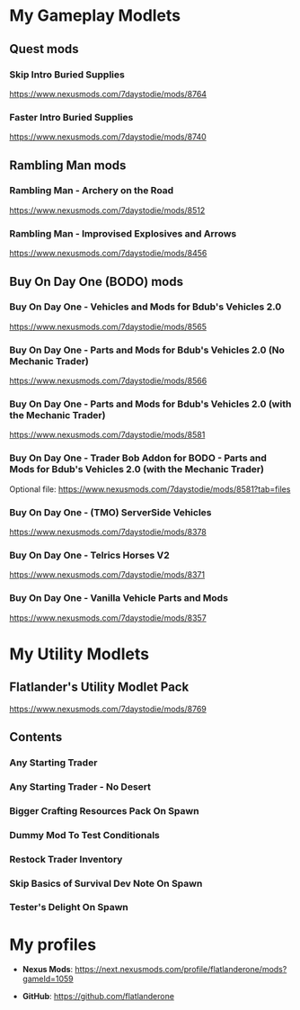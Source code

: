 # My Gameplay Modlets

## Quest mods 

### Skip Intro Buried Supplies

https://www.nexusmods.com/7daystodie/mods/8764

### Faster Intro Buried Supplies

https://www.nexusmods.com/7daystodie/mods/8740

## Rambling Man mods

### Rambling Man - Archery on the Road

https://www.nexusmods.com/7daystodie/mods/8512

### Rambling Man - Improvised Explosives and Arrows

https://www.nexusmods.com/7daystodie/mods/8456

## Buy On Day One (BODO) mods 

### Buy On Day One - Vehicles and Mods for Bdub's Vehicles 2.0

https://www.nexusmods.com/7daystodie/mods/8565

### Buy On Day One - Parts and Mods for Bdub's Vehicles 2.0 (No Mechanic Trader)

https://www.nexusmods.com/7daystodie/mods/8566

### Buy On Day One - Parts and Mods for Bdub's Vehicles 2.0 (with the Mechanic Trader)

https://www.nexusmods.com/7daystodie/mods/8581

### Buy On Day One - Trader Bob Addon for BODO - Parts and Mods for Bdub's Vehicles 2.0 (with the Mechanic Trader)

Optional file: https://www.nexusmods.com/7daystodie/mods/8581?tab=files

### Buy On Day One - (TMO) ServerSide Vehicles

https://www.nexusmods.com/7daystodie/mods/8378

### Buy On Day One - Telrics Horses V2

https://www.nexusmods.com/7daystodie/mods/8371

### Buy On Day One - Vanilla Vehicle Parts and Mods

https://www.nexusmods.com/7daystodie/mods/8357

# My Utility Modlets 

## Flatlander's Utility Modlet Pack
https://www.nexusmods.com/7daystodie/mods/8769

## Contents

### Any Starting Trader

### Any Starting Trader - No Desert

### Bigger Crafting Resources Pack On Spawn

### Dummy Mod To Test Conditionals

### Restock Trader Inventory

### Skip Basics of Survival Dev Note On Spawn

### Tester's Delight On Spawn

# My profiles

- **Nexus Mods**: https://next.nexusmods.com/profile/flatlanderone/mods?gameId=1059

- **GitHub**: https://github.com/flatlanderone

